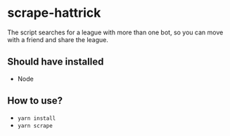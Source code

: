 # scrape-hattrick

The script searches for a league with more than one bot, so you can move with a friend and share the league.

## Should have installed

- Node

## How to use?

- `yarn install`
- `yarn scrape`
